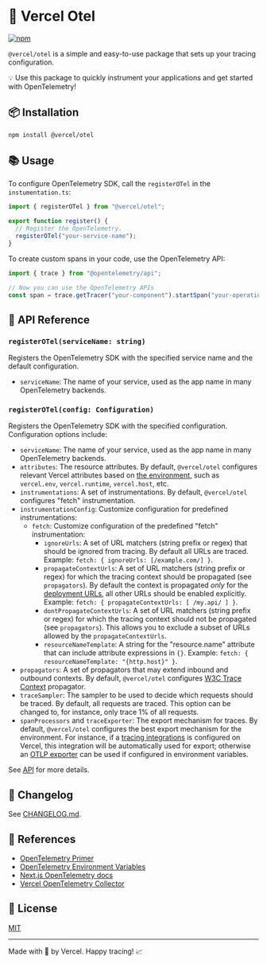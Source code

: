 # 🚀 Vercel Otel

[![npm](https://img.shields.io/npm/v/@vercel/otel.svg)](https://www.npmjs.com/package/@vercel/otel)

`@vercel/otel` is a simple and easy-to-use package that sets up your tracing configuration.

💡 Use this package to quickly instrument your applications and get started with OpenTelemetry!

## 📦 Installation

```sh
npm install @vercel/otel
```

## 📚 Usage

To configure OpenTelemetry SDK, call the `registerOTel` in the `instumentation.ts`:

```javascript
import { registerOTel } from "@vercel/otel";

export function register() {
  // Register the OpenTelemetry.
  registerOTel("your-service-name");
}
```

To create custom spans in your code, use the OpenTelemetry API:

```javascript
import { trace } from "@opentelemetry/api";

// Now you can use the OpenTelemetry APIs
const span = trace.getTracer("your-component").startSpan("your-operation");
```

## 📖 API Reference

### `registerOTel(serviceName: string)`

Registers the OpenTelemetry SDK with the specified service name and the default configuration.

- `serviceName`: The name of your service, used as the app name in many OpenTelemetry backends.

### `registerOTel(config: Configuration)`

Registers the OpenTelemetry SDK with the specified configuration. Configuration options include:

- `serviceName`: The name of your service, used as the app name in many OpenTelemetry backends.
- `attributes`: The resource attributes. By default, `@vercel/otel` configures relevant Vercel attributes based on [the environment](https://vercel.com/docs/projects/environment-variables/system-environment-variables), such as `vercel.env`, `vercel.runtime`, `vercel.host`, etc.
- `instrumentations`: A set of instrumentations. By default, `@vercel/otel` configures "fetch" instrumentation.
- `instrumentationConfig`: Customize configuration for predefined instrumentations:
  - `fetch`: Customize configuration of the predefined "fetch" instrumentation:
    - `ignoreUrls`: A set of URL matchers (string prefix or regex) that should be ignored from tracing. By default all URLs are traced. Example: `fetch: { ignoreUrls: [/example.com/] }`.
    - `propagateContextUrls`: A set of URL matchers (string prefix or regex) for which the tracing context should be propagated (see `propagators`). By default the context is propagated _only_ for the [deployment URLs](https://vercel.com/docs/deployments/generated-urls), all other URLs should be enabled explicitly. Example: `fetch: { propagateContextUrls: [ /my.api/ ] }`.
    - `dontPropagateContextUrls`: A set of URL matchers (string prefix or regex) for which the tracing context should not be propagated (see `propagators`). This allows you to exclude a subset of URLs allowed by the `propagateContextUrls`.
    - `resourceNameTemplate`: A string for the "resource.name" attribute that can include attribute expressions in `{}`. Example: `fetch: { resourceNameTemplate: "{http.host}" }`.
- `propagators`: A set of propagators that may extend inbound and outbound contexts. By default, `@vercel/otel` configures [W3C Trace Context](https://www.w3.org/TR/trace-context/) propagator.
- `traceSampler`: The sampler to be used to decide which requests should be traced. By default, all requests are traced. This option can be changed to, for instance, only trace 1% of all requests.
- `spanProcessors` and `traceExporter`: The export mechanism for traces. By default, `@vercel/otel` configures the best export mechanism for the environment. For instance, if a [tracing integrations](https://vercel.com/docs/observability/otel-overview/quickstart) is configured on Vercel, this integration will be automatically used for export; otherwise an [OTLP exporter](https://opentelemetry.io/docs/specs/otel/configuration/sdk-environment-variables/#otlp-exporter) can be used if configured in environment variables.

See [API](otel-site-git-dimavoytenko-tsdoc.vercel.sh/api/) for more details.

## 📝 Changelog

See [CHANGELOG.md](https://otel-site-git-dimavoytenko-tsdoc.vercel.sh/CHANGELOG.md).

## 🔗 References

- [OpenTelemetry Primer](https://opentelemetry.io/docs/concepts/observability-primer/)
- [OpenTelemetry Environment Variables](https://opentelemetry.io/docs/specs/otel/configuration/sdk-environment-variables/)
- [Next.js OpenTelemetry docs](https://nextjs.org/docs/app/building-your-application/optimizing/open-telemetry)
- [Vercel OpenTelemetry Collector](https://vercel.com/docs/observability/otel-overview/quickstart)

## 📄 License

[MIT](https://otel-site-git-dimavoytenko-tsdoc.vercel.sh/LICENSE)

---

Made with 💖 by Vercel. Happy tracing! 📈
